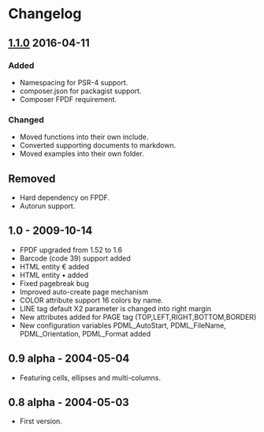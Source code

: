 # Changelog

## [1.1.0] 2016-04-11
### Added
- Namespacing for PSR-4 support.
- composer.json for packagist support.
- Composer FPDF requirement.
### Changed
- Moved functions into their own include.
- Converted supporting documents to markdown.
- Moved examples into their own folder.
## Removed
- Hard dependency on FPDF.
- Autorun support.

## 1.0 - 2009-10-14
 - FPDF upgraded from 1.52 to 1.6
 - Barcode (code 39) support added
 - HTML entity &euro; added
 - HTML entity &bull; added
 - Fixed pagebreak bug
 - Improved auto-create page mechanism
 - COLOR attribute support 16 colors by name.
 - LINE tag default X2 parameter is changed into right margin
 - New attributes added for PAGE tag (TOP,LEFT,RIGHT,BOTTOM,BORDER)
 - New configuration variables PDML_AutoStart, PDML_FileName,
   PDML_Orientation, PDML_Format added

## 0.9 alpha - 2004-05-04
 - Featuring cells, ellipses and multi-columns.

## 0.8 alpha - 2004-05-03
 - First version.

[Unreleased]: https://github.com/dmnc/pdml/compare/v1.1.0...HEAD
[1.1.0]: https://github.com/dmnc/pdml/releases/tag/v1.1.0
